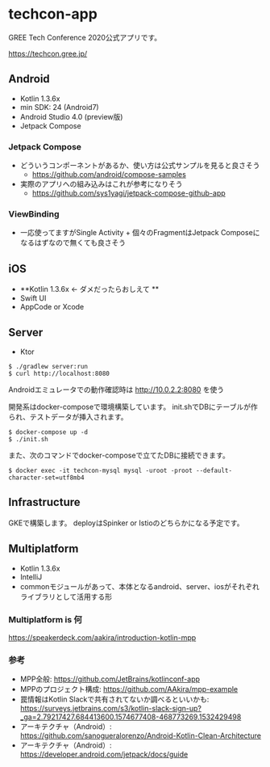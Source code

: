 # techcon-app
GREE Tech Conference 2020公式アプリです。

https://techcon.gree.jp/

## Android

* Kotlin 1.3.6x
* min SDK: 24 (Android7)
* Android Studio 4.0 (preview版)
* Jetpack Compose

### Jetpack Compose
* どういうコンポーネントがあるか、使い方は公式サンプルを見ると良さそう
  * https://github.com/android/compose-samples
* 実際のアプリへの組み込みはこれが参考になりそう 
  * https://github.com/sys1yagi/jetpack-compose-github-app

### ViewBinding
* 一応使ってますがSingle Activity + 個々のFragmentはJetpack Composeになるはずなので無くても良さそう

## iOS

* **Kotlin 1.3.6x ← ダメだったらおしえて ** 
* Swift UI
* AppCode or Xcode

## Server

* Ktor

```
$ ./gradlew server:run
$ curl http://localhost:8080

```

Androidエミュレータでの動作確認時は http://10.0.2.2:8080 を使う

開発系はdocker-composeで環境構築しています。
init.shでDBにテーブルが作られ、テストデータが挿入されます。

```
$ docker-compose up -d
$ ./init.sh
```

また、次のコマンドでdocker-composeで立てたDBに接続できます。

```
$ docker exec -it techcon-mysql mysql -uroot -proot --default-character-set=utf8mb4
```

## Infrastructure
GKEで構築します。
deployはSpinker or Istioのどちらかになる予定です。

## Multiplatform

* Kotlin 1.3.6x
* IntelliJ
* commonモジュールがあって、本体となるandroid、server、iosがそれぞれライブラリとして活用する形

### Multiplatform is 何
https://speakerdeck.com/aakira/introduction-kotlin-mpp

### 参考
* MPP全般: https://github.com/JetBrains/kotlinconf-app
* MPPのプロジェクト構成: https://github.com/AAkira/mpp-example
* 罠情報はKotlin Slackで共有されてないか調べるといいかも: https://surveys.jetbrains.com/s3/kotlin-slack-sign-up?_ga=2.79217427.684413600.1574677408-468773269.1532429498
* アーキテクチャ（Android）: https://github.com/sanogueralorenzo/Android-Kotlin-Clean-Architecture
* アーキテクチャ（Android）: https://developer.android.com/jetpack/docs/guide
